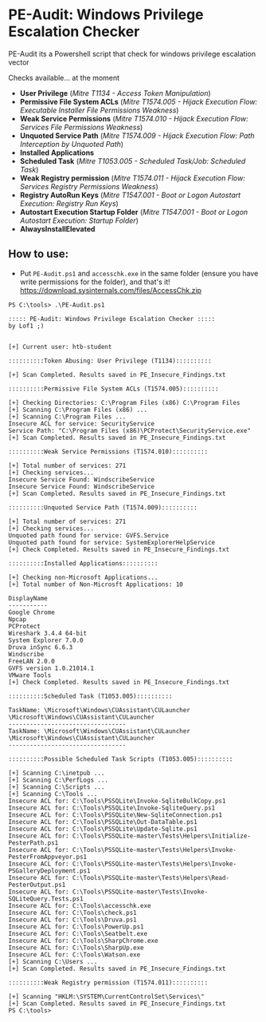 # PE-Audit: Windows Privilege Escalation Checker
PE-Audit its a Powershell script that check for windows privilege escalation vector

Checks available... at the moment
- **User Privilege** (*Mitre T1134 - Access Token Manipulation*)
- **Permissive File System ACLs** (*Mitre T1574.005 - Hijack Execution Flow: Executable Installer File Permissions Weakness*)
- **Weak Service Permissions** (*Mitre T1574.010 - Hijack Execution Flow: Services File Permissions Weakness*)
- **Unquoted Service Path** (*Mitre T1574.009 - Hijack Execution Flow: Path Interception by Unquoted Path*)
- **Installed Applications**
- **Scheduled Task** (*Mitre T1053.005 - Scheduled Task/Job: Scheduled Task*)
- **Weak Registry permission** (*Mitre T1574.011 - Hijack Execution Flow: Services Registry Permissions Weakness*)
- **Registry AutoRun Keys** (*Mitre T1547.001 - Boot or Logon Autostart Execution: Registry Run Keys*)
- **Autostart Execution Startup Folder** (*Mitre T1547.001 - Boot or Logon Autostart Execution: Startup Folder*)
- **AlwaysInstallElevated**

## How to use:
- Put `PE-Audit.ps1` and `accesschk.exe` in the same folder (ensure you have write permissions for the folder), and that's it!
https://download.sysinternals.com/files/AccessChk.zip

```
PS C:\tools> .\PE-Audit.ps1

::::: PE-Audit: Windows Privilege Escalation Checker :::::
by Lof1 ;)


[+] Current user: htb-student

::::::::::Token Abusing: User Privilege (T1134)::::::::::

[+] Scan Completed. Results saved in PE_Insecure_Findings.txt

::::::::::Permissive File System ACLs (T1574.005)::::::::::

[+] Checking Directories: C:\Program Files (x86) C:\Program Files
[+] Scanning C:\Program Files (x86) ...
[+] Scanning C:\Program Files ...
Insecure ACL for service: SecurityService
Service Path: "C:\Program Files (x86)\PCProtect\SecurityService.exe"
[+] Scan Completed. Results saved in PE_Insecure_Findings.txt

::::::::::Weak Service Permissions (T1574.010)::::::::::

[+] Total number of services: 271
[+] Checking services...
Insecure Service Found: WindscribeService
Insecure Service Found: WindscribeService
[+] Scan Completed. Results saved in PE_Insecure_Findings.txt

::::::::::Unquoted Service Path (T1574.009)::::::::::

[+] Total number of services: 271
[+] Checking services...
Unquoted path found for service: GVFS.Service
Unquoted path found for service: SystemExplorerHelpService
[+] Check Completed. Results saved in PE_Insecure_Findings.txt

::::::::::Installed Applications::::::::::

[+] Checking non-Microsoft Applications...
[+] Total number of Non-Microsft Applications: 10

DisplayName
-----------
Google Chrome
Npcap
PCProtect
Wireshark 3.4.4 64-bit
System Explorer 7.0.0
Druva inSync 6.6.3
Windscribe
FreeLAN 2.0.0
GVFS version 1.0.21014.1
VMware Tools
[+] Check Completed. Results saved in PE_Insecure_Findings.txt

::::::::::Scheduled Task (T1053.005)::::::::::

TaskName: \Microsoft\Windows\CUAssistant\CULauncher \Microsoft\Windows\CUAssistant\CULauncher
---------------------------------
TaskName: \Microsoft\Windows\CUAssistant\CULauncher \Microsoft\Windows\CUAssistant\CULauncher
---------------------------------

::::::::::Possible Scheduled Task Scripts (T1053.005)::::::::::

[+] Scanning C:\inetpub ...
[+] Scanning C:\PerfLogs ...
[+] Scanning C:\Scripts ...
[+] Scanning C:\Tools ...
Insecure ACL for: C:\Tools\PSSQLite\Invoke-SqliteBulkCopy.ps1
Insecure ACL for: C:\Tools\PSSQLite\Invoke-SqliteQuery.ps1
Insecure ACL for: C:\Tools\PSSQLite\New-SqliteConnection.ps1
Insecure ACL for: C:\Tools\PSSQLite\Out-DataTable.ps1
Insecure ACL for: C:\Tools\PSSQLite\Update-Sqlite.ps1
Insecure ACL for: C:\Tools\PSSQLite-master\Tests\Helpers\Initialize-PesterPath.ps1
Insecure ACL for: C:\Tools\PSSQLite-master\Tests\Helpers\Invoke-PesterFromAppveyor.ps1
Insecure ACL for: C:\Tools\PSSQLite-master\Tests\Helpers\Invoke-PSGalleryDeployment.ps1
Insecure ACL for: C:\Tools\PSSQLite-master\Tests\Helpers\Read-PesterOutput.ps1
Insecure ACL for: C:\Tools\PSSQLite-master\Tests\Invoke-SQLiteQuery.Tests.ps1
Insecure ACL for: C:\Tools\accesschk.exe
Insecure ACL for: C:\Tools\check.ps1
Insecure ACL for: C:\Tools\Druva.ps1
Insecure ACL for: C:\Tools\PowerUp.ps1
Insecure ACL for: C:\Tools\Seatbelt.exe
Insecure ACL for: C:\Tools\SharpChrome.exe
Insecure ACL for: C:\Tools\SharpUp.exe
Insecure ACL for: C:\Tools\Watson.exe
[+] Scanning C:\Users ...
[+] Scan Completed. Results saved in PE_Insecure_Findings.txt

::::::::::Weak Registry permission (T1574.011)::::::::::

[+] Scanning "HKLM:\SYSTEM\CurrentControlSet\Services\"
[+] Scan Completed. Results saved in PE_Insecure_Findings.txt
PS C:\tools> 
```
